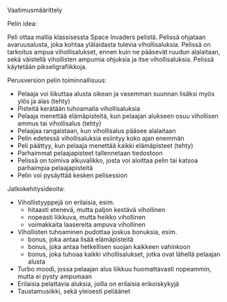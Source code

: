 Vaatimusmäärittely


Pelin idea:

Peli ottaa mallia klassisessta Space Invaders pelistä. Pelissä ohjataan avaruusalusta, joka kohtaa ylälaidasta tulevia vihollisaluksia. 
Pelissä on tarkoitus ampua vihollisalukset, ennen kuin ne pääsevät ruudun alalaitaan, sekä väistellä vihollisten ampumia ohjuksia ja itse vihollisaluksia. Pelissä käytetään pikseligrafiikkoja.

Perusversion pelin toiminnallisuus:

- Pelaaja voi liikuttaa alusta oikean ja vasemman suunnan lisäksi myös ylös ja alas (tehty)
- Pisteitä kerätään tuhoamalla vihollisaluksia
- Pelaaja menettää elämäpisteitä, kun pelaajan alukseen osuu vihollisen ammus tai vihollisalus (tehty)
- Pelaajaa rangaistaan, kun vihollisalus pääsee alalaitaan
- Pelin edetessä vihollisaluksia esiintyy koko ajan enemmän
- Peli päättyy, kun pelaaja menettää kaikki elämäpisteet (tehty)
- Parhaimmat pelaajapisteet tallennetaan tiedostoon
- Pelissä on toimiva alkuvalikko, josta voi aloittaa pelin tai katsoa parhaimpia pelaajapisteitä
- Pelin voi pysäyttää kesken pelisession

Jatkokehitysideoita:

- Vihollistyyppejä on erilaisia, esim.
	- hitaasti etenevä, mutta paljon kestävä vihollinen
	- nopeasti liikkuva, mutta heikko vihollinen 
	- voimakkaita laasereita ampuva vihollinen
- Vihollisten tuhoaminen pudottaa joskus bonuksia, esim.
	- bonus, joka antaa lisää elämäpisteitä
	- bonus, joka antaa hetkellisen suojan kaikkeen vahinkoon
	- bonus, joka tuhoaa kaikki vihollisalukset, jotka ovat lähellä pelaajan alusta
- Turbo moodi, jossa pelaajan alus liikkuu huomattavasti nopeammin, mutta ei pysty ampumaan
- Erilaisia pelattavia aluksia, joilla on erilaisia erikoiskykyjä
- Taustamusiikki, sekä yleisesti peliäänet
